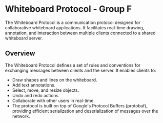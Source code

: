 # Whiteboard Protocol - Group F

The Whiteboard Protocol is a communication protocol designed for collaborative whiteboard applications. It facilitates real-time drawing, annotation, and interaction between multiple clients connected to a shared whiteboard server.



## Overview
The Whiteboard Protocol defines a set of rules and conventions for exchanging messages between clients and the server. It enables clients to:

- Draw shapes and lines on the whiteboard.
- Add text annotations.
- Select, move, and resize objects.
- Undo and redo actions.
- Collaborate with other users in real-time.
- The protocol is built on top of Google's Protocol Buffers (protobuf), providing efficient serialization and deserialization of messages over the network.
